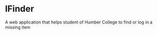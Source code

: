 IFinder
=======

A web application that helps student of Humber College to find or log in a missing item
